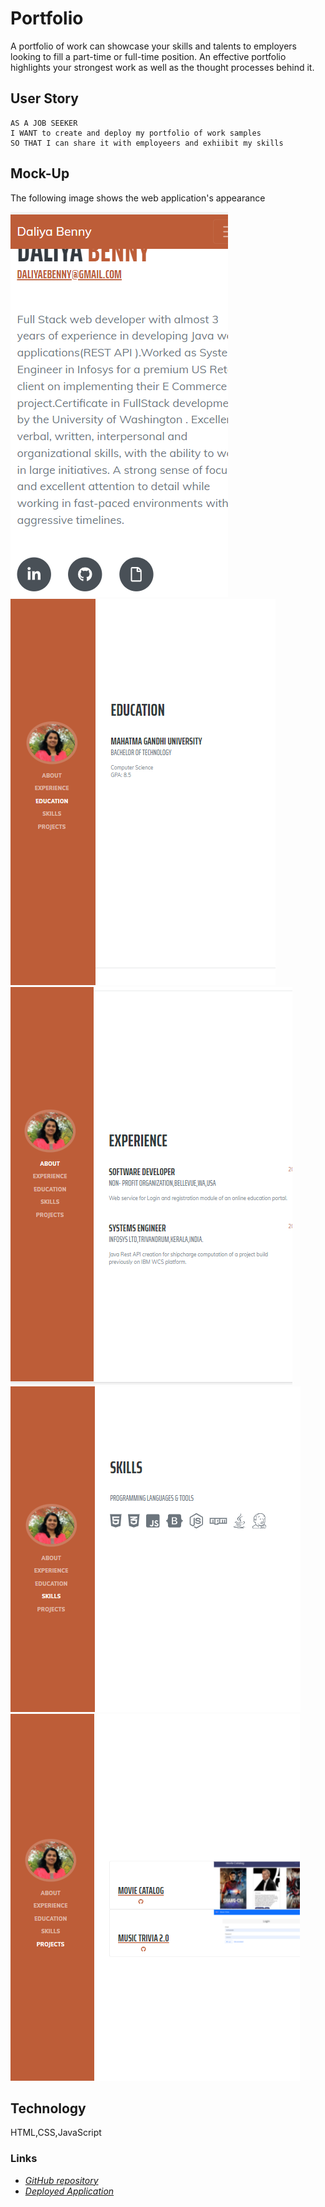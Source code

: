 # Portfolio


A portfolio of work can showcase your skills and talents to employers looking to fill a part-time or full-time position. An effective portfolio highlights your strongest work as well as the thought processes behind it.


## User Story

```
AS A JOB SEEKER
I WANT to create and deploy my portfolio of work samples
SO THAT I can share it with employeers and exhiibit my skills
```

## Mock-Up

The following image shows the web application's appearance 

![portfolio mobile demo](./assets/img/mobile.png)    
![portfolio education demo](./assets/img/education.png)    
![portfolio experience demo](./assets/img/experience.png)    
![portfolio skills demo](./assets/img/skills.png)    
![portfolio demo](./assets/img/projects.png)  


## Technology
HTML,CSS,JavaScript

### Links 
* [*GitHub repository*](https://github.com/daliyaebenny/Portfolio.git)   
* [*Deployed Application*](https://github.com/daliyaebenny/ReadMe-Generator/blob/main/result/README.md)




